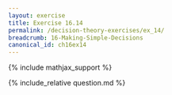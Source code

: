 ```yaml
---
layout: exercise
title: Exercise 16.14
permalink: /decision-theory-exercises/ex_14/
breadcrumb: 16-Making-Simple-Decisions
canonical_id: ch16ex14
---
```


{% include mathjax_support %}
<div id="hiddden">{% include_relative question.md %}</div>